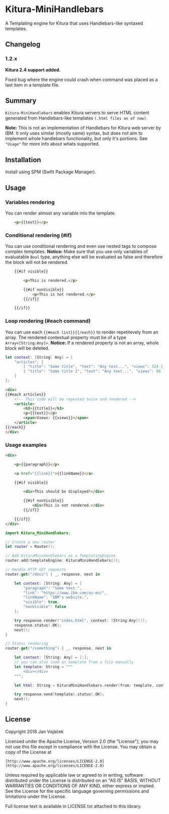 # Kitura-MiniHandlebars

A Templating engine for Kitura that uses Handlebars-like syntaxed templates.

## Changelog
### 1.2.x
**Kitura 2.4 support added.**

Fixed bug where the engine could crash when command was placed as a last item in a template file.

## Summary

`Kitura-MiniHandlebars` enables Kitura servers to serve HTML content generated from Handlebars-like templates `(.html files as of now)`.

**Note:** This is not an implementation of Handlebars for Kitura web server by IBM. It only uses similar (mostly same) syntax, but does not aim to implement whole handlebars functionality, but only it's portions. See `"Usage"` for more info about whats supported.

## Installation

Install using SPM (Swfit Package Manager).

## Usage

### Variables rendering

You can render almost any variable into the template.

```html
    <p>{{text}}</p>
```

### Conditional rendering (#if)

You can use conditional rendering and even use nested tags to compose complex templates.
**Notice:** Make sure that you use only variables of evaluatable `Bool` type, anything else will be evaluated as false and therefore the block will not be rendered.

```html
    {{#if visible}}

        <p>This is rendered.</p>

        {{#if nonVisible}}
            <p>This is not rendered.</p>
        {{/if}}

    {{/if}}
```

### Loop rendering (#each command)

You can use each ```{{#each list}}{{/each}}``` to render repetitevely from an array. The rendered contextual property must be of a type ```Array<[String:Any]>```.
**Notice:** If a rendered property is not an array, whole block will be deleted.

```swift
let context: [String: Any] = [
    "articles": [
        [ "title": "Some title", "text": "Any text...", "views": 324 ],
        [ "title": "Some title 2", "text": "Any text...", "views": 98 ]
    ]
];
```

```html
<div>
{{#each articles}}
    <!-- This code will be repeated twice and rendered -->
    <article>
        <h3>{{title}}</h3>
        <p>{{text}}</p>
        <span>Views: {{views}}</span>
    </article>
{{/each}}
</div>
```


### Usage examples

```html
<div>

    <p>{{paragraph}}</p>

    <a href="{{link}}">{{linkName}}</a>

    {{#if visible}}

        <div>This should be displayed!</div>

        {{#if nonVisible}}
            <div>This is not rendered.</div>
        {{/if}}

    {{/if}}
</div>
```

```swift
import Kitura_MiniHandlebars;

// Create a new router
let router = Router();

// Add KituraMiniHandlebars as a TemplatingEngine
router.add(templateEngine: KituraMiniHandlebars());

// Handle HTTP GET requests
router.get("/docs") { _, response, next in

    let context: [String: Any] = [
        "paragraph": "Some text.",
        "link": "https://www.ibm.com/us-en/",
        "linkName": "IBM's website.",
        "visible": true,
        "nonVisible": false
    ];

    try response.render("index.html", context: [String:Any]());
    response.status(.OK);
    next();
}

// Static rendering
router.get("/something") { _, response, next in

    let context: [String: Any] = [:];
    // you can also load an template from a file manually
    let template: String = """
        <div></div>
    """;

    let html: String = KituraMiniHandlebars.render(from: template, context: context);

    try response.send(template).status(.OK);
    next();
}
```

## License
Copyright 2018 Jan Vojáček

Licensed under the Apache License, Version 2.0 (the "License");
you may not use this file except in compliance with the License.
You may obtain a copy of the License at

    [http://www.apache.org/licenses/LICENSE-2.0](http://www.apache.org/licenses/LICENSE-2.0)

Unless required by applicable law or agreed to in writing, software
distributed under the License is distributed on an "AS IS" BASIS,
WITHOUT WARRANTIES OR CONDITIONS OF ANY KIND, either express or implied.
See the License for the specific language governing permissions and
limitations under the License.

Full license text is available in LICENSE.txt attached to this library.
